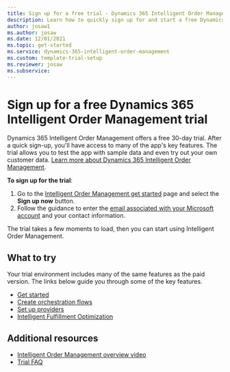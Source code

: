 ```yaml
---
title: Sign up for a free trial - Dynamics 365 Intelligent Order Management | Microsoft Docs"
description: Learn how to quickly sign up for and start a free Dynamics 365 Intelligent Order Management trial. Explore the app with tours and videos, and find additional learning resources.
author: josaw1
ms.author: josaw
ms.date: 12/01/2021
ms.topic: get-started
ms.service: dynamics-365-intelligent-order-management
ms.custom: template-trial-setup
ms.reviewer: josaw
ms.subservice: 
---
```



# Sign up for a free Dynamics 365 Intelligent Order Management trial

Dynamics 365 Intelligent Order Management offers a free 30-day trial. After a quick sign-up, you'll have access to many of the app's key features. The trial allows you to test the app with sample data and even try out your own customer data. [Learn more about Dynamics 365 Intelligent Order Management](overview.md).

**To sign up for the trial**:

1. Go to the [Intelligent Order Management get started](https://dynamics.microsoft.com/en-us/get-started/?appname=IOM) page and select the **Sign up now** button.
1. Follow the guidance to enter the [email associated with your Microsoft account](https://support.microsoft.com/windows/what-is-a-microsoft-account-4a7c48e9-ff5a-e9c6-5a5c-1a57d66c3bfa) and your contact information.

The trial takes a few moments to load, then you can start using Intelligent Order Management.

## What to try

Your trial environment includes many of the same features as the paid version. The links below guide you through some of the key features.

- [Get started](overview.md)
- [Create orchestration flows](orchestration-flows.md)
- [Set up providers](work-providers.md)
- [Intelligent Fulfillment Optimization](ifo.md)

## Additional resources

- [Intelligent Order Management overview video](https://www.youtube.com/watch?v=X73HzFPrBb0&t=2s) 
- [Trial FAQ](trial-faq.md)
